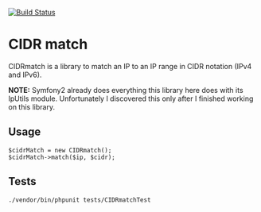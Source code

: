 [![Build Status](https://travis-ci.org/tholu/php-cidr-match.svg?branch=master)](https://travis-ci.org/tholu/php-cidr-match)

# CIDR match

CIDRmatch is a library to match an IP to an IP range in CIDR notation (IPv4 and IPv6).

**NOTE:** Symfony2 already does everything this library here does with its IpUtils module.
Unfortunately I discovered this only after I finished working on this library.

## Usage

```
$cidrMatch = new CIDRmatch();
$cidrMatch->match($ip, $cidr);
```

## Tests

```
./vendor/bin/phpunit tests/CIDRmatchTest
```